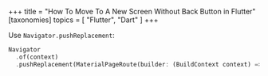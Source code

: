 +++
title = "How To Move To A New Screen Without Back Button in Flutter"
[taxonomies]
topics = [ "Flutter", "Dart" ]
+++


Use `Navigator.pushReplacement`:

```dart
Navigator
  .of(context)
  .pushReplacement(MaterialPageRoute(builder: (BuildContext context) => page))
```

